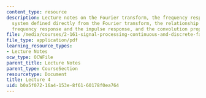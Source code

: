 ```yaml
---
content_type: resource
description: Lecture notes on the Fourier transform, the frequency response of a linear
  system defined directly from the Fourier transform, the relationship between the
  frequency response and the impulse response, and the convolution property.
file: /media/courses/2-161-signal-processing-continuous-and-discrete-fall-2008/b0a5f07216a4153e8f6160178f0ea764_lecture_04.pdf
file_type: application/pdf
learning_resource_types:
- Lecture Notes
ocw_type: OCWFile
parent_title: Lecture Notes
parent_type: CourseSection
resourcetype: Document
title: Lecture 4
uid: b0a5f072-16a4-153e-8f61-60178f0ea764
---
```

